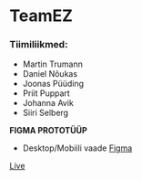 # TeamEZ

### Tiimiliikmed:
- Martin Trumann
- Daniel Nõukas
- Joonas Püüding
- Priit Puppart
- Johanna Avik
- Siiri Selberg

**FIGMA PROTOTÜÜP**

- Desktop/Mobiili vaade
[Figma](https://www.figma.com/file/6beOOX3ySEW4ofg8Fmeq0I/Untitled?node-id=0%3A1)

[Live](https://tak18trumann.itmajakas.ee/TeamEZ/)
